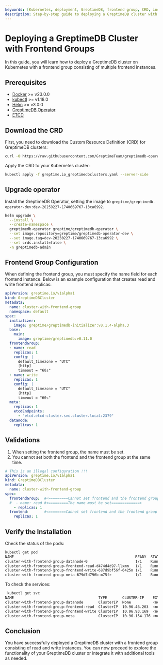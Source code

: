 ```yaml
---
keywords: [Kubernetes, deployment, GreptimeDB, frontend group, CRD, installation, verification]
description: Step-by-step guide to deploying a GreptimeDB cluster with frontend groups on Kubernetes, including prerequisites, configuration, installation, and verification.
---
```


# Deploying a GreptimeDB Cluster with Frontend Groups

In this guide, you will learn how to deploy a GreptimeDB cluster on Kubernetes with a frontend group consisting of multiple frontend instances.

## Prerequisites

- [Docker](https://docs.docker.com/get-started/get-docker/) >= v23.0.0
- [kubectl](https://kubernetes.io/docs/tasks/tools/install-kubectl/) >= v1.18.0
- [Helm](https://helm.sh/docs/intro/install/) >= v3.0.0
- [GreptimeDB Operator](https://github.com/GrepTimeTeam/greptimedb-operator)
- [ETCD](https://github.com/bitnami/charts/tree/main/bitnami/etcd)

## Download the CRD

First, you need to download the Custom Resource Definition (CRD) for GreptimeDB clusters:

```bash
curl -O https://raw.githubusercontent.com/GreptimeTeam/greptimedb-operator/13ca6992b7da2534c07053634d8c91fff00e7f05/config/crd/resources/greptime.io_greptimedbclusters.yaml
```

Apply the CRD to your Kubernetes cluster:

```bash
kubectl apply -f greptime.io_greptimedbclusters.yaml --server-side
```

## Upgrade operator

Install the GreptimeDB Operator, setting the image to `greptime/greptimedb-operator-dev:dev-20250227-1740669767-13ca6992`.


```bash
helm upgrade \
  --install \
  --create-namespace \
  greptimedb-operator greptime/greptimedb-operator \
  --set image.repository=greptime/greptimedb-operator-dev \
  --set image.tag=dev-20250227-1740669767-13ca6992 \
  --set crds.install=false \
  -n greptimedb-admin
```

## Frontend Group Configuration

When defining the frontend group, you must specify the name field for each frontend instance. Below is an example configuration that creates read and write frontend replicas:

```yaml
apiVersion: greptime.io/v1alpha1
kind: GreptimeDBCluster
metadata:
  name: cluster-with-frontend-group
  namespace: default
spec:
  initializer:
    image: greptime/greptimedb-initializer:v0.1.4-alpha.3
  base:
    main:
      image: greptime/greptimedb:v0.11.0
  frontendGroup:
  - name: read
    replicas: 1
    config: |
      default_timezone = "UTC"
      [http]
      timeout = "60s"
  - name: write
    replicas: 1
    config: |
      default_timezone = "UTC"
      [http]
      timeout = "60s"
  meta:
    replicas: 1
    etcdEndpoints:
      - "etcd.etcd-cluster.svc.cluster.local:2379"
  datanode:
    replicas: 1
```

## Validations

1. When setting the frontend group, the name must be set.
2. You cannot set both the frontend and the frontend group at the same time.

```yaml
# This is an illegal configuration !!!
apiVersion: greptime.io/v1alpha1
kind: GreptimeDBCluster
metadata:
  name: cluster-with-frontend-group
spec:
  frontendGroup:  #<=========Cannot set frontend and the frontend group at the same time=============>
  #  - name: read #<=========The name must be set=============>
    - replicas: 1 
  frontend:       #<========Cannot set frontend and the frontend group at the same time==============>
    replicas: 1
```    

## Verify the Installation

Check the status of the pods:

```bash
kubectl get pod
NAME                                                        READY  STATUS   RESTARTS AGE
cluster-with-frontend-group-datanode-0                      1/1    Running  0        2m
cluster-with-frontend-group-frontend-read-d474d4d97-llxmn   1/1    Running  0        2m
cluster-with-frontend-group-frontend-write-687d9bf56f-6425n 1/1    Running  0        2m
cluster-with-frontend-group-meta-679d7d796b-m75fr           1/1    Running  0        2m
```

To check the services:

```bash
 kubectl get svc
NAME                                       TYPE       CLUSTER-IP    EXTERNAL-IP  PORT(S)                              AGE
cluster-with-frontend-group-datanode       ClusterIP  None          <none>       4001/TCP,4000/TCP                    2m
cluster-with-frontend-group-frontend-read  ClusterIP  10.96.46.203  <none>       4001/TCP,4000/TCP,4002/TCP,4003/TCP  2m
cluster-with-frontend-group-frontend-write ClusterIP  10.96.93.169  <none>       4001/TCP,4000/TCP,4002/TCP,4003/TCP  2m
cluster-with-frontend-group-meta           ClusterIP  10.96.154.176 <none>       3002/TCP,4000/TCP                    2m
```

## Conclusion
You have successfully deployed a GreptimeDB cluster with a frontend group consisting of read and write instances. You can now proceed to explore the functionality of your GreptimeDB cluster or integrate it with additional tools as needed.
